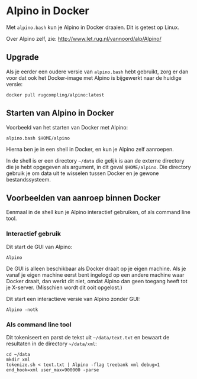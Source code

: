 # Alpino in Docker #

Met `alpino.bash` kun je Alpino in Docker draaien. Dit is getest op
Linux.

Over Alpino zelf, zie: http://www.let.rug.nl/vannoord/alp/Alpino/

## Upgrade ##

Als je eerder een oudere versie van `alpino.bash` hebt gebruikt, zorg er
dan voor dat ook het Docker-image met Alpino is bijgewerkt naar de huidige
versie:

    docker pull rugcompling/alpino:latest

## Starten van Alpino in Docker ##

Voorbeeld van het starten van Docker met Alpino:

    alpino.bash $HOME/alpino

Hierna ben je in een shell in Docker, en kun je Alpino zelf aanroepen.

In de shell is er een directory `~/data` die gelijk is aan de externe
directory die je hebt opgegeven als argument, in dit geval
`$HOME/alpino`. Die directory gebruik je om data uit te wisselen tussen
Docker en je gewone bestandssysteem.

## Voorbeelden van aanroep binnen Docker ##

Eenmaal in de shell kun je Alpino interactief gebruiken, of als command
line tool.

### Interactief gebruik ###

Dit start de GUI van Alpino:

    Alpino

De GUI is alleen beschikbaar als Docker draait op je eigen machine. Als
je vanaf je eigen machine eerst bent ingelogd op een andere machine waar
Docker draait, dan werkt dit niet, omdat Alpino dan geen toegang heeft
tot je X-server. (Misschien wordt dit ooit opgelost.)

Dit start een interactieve versie van Alpino zonder GUI:

    Alpino -notk

### Als command line tool ###

Dit tokeniseert en parst de tekst uit `~/data/text.txt` en bewaart de
resultaten in de directory `~/data/xml`:

	cd ~/data
	mkdir xml
    tokenize.sh < text.txt | Alpino -flag treebank xml debug=1 end_hook=xml user_max=900000 -parse
